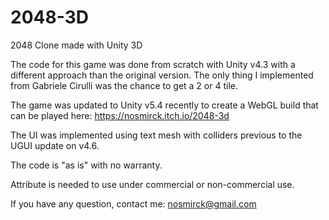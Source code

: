 # 2048-3D
2048 Clone made with Unity 3D

The code for this game was done from scratch with Unity v4.3 with a different approach than the original version. The only thing I implemented from Gabriele Cirulli was the chance to get a 2 or 4 tile.

The game was updated to Unity v5.4 recently to create a WebGL build that can be played here: https://nosmirck.itch.io/2048-3d

The UI was implemented using text mesh with colliders previous to the UGUI update on v4.6.

The code is "as is" with no warranty.

Attribute is needed to use under commercial or non-commercial use.

If you have any question, contact me: nosmirck@gmail.com
